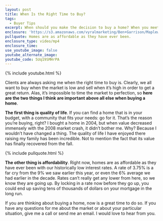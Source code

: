 ```yaml
---
layout: post
title: When Is the Right Time to Buy?
tags:
  - Buyer Tips
excerpt: When should you make the decision to buy a home? When you meet both of these criteria.
enclosure: 'https://s3.amazonaws.com/vyralmarketing/Ben+Garrison/MaplewoodSouth+Orange+Real+Estate+The+Right+Time+To+Buy.mp4'
pullquote: Homes are as affordable as they have ever been.
enclosure_type: video/mp4
enclosure_time:
use_youtube_image: false
youtube_alternate_image:
youtube_code: 5Uq19SMHrPA
---
```



{% include youtube.html %}

Clients are always asking me when the right time to buy is. Clearly, we all want to buy when the market is low and sell when it’s high in order to get a great return. Alas, it’s impossible to time the market to perfection, so **here are the two things I think are important above all else when buying a home**.

**The first thing is quality of life**. If you can find a home that is in your budget, with a community that fits your needs: go for it. That’s the reason you’re buying, right? I bought a home in 2004, but when value decreased immensely with the 2008 market crash, it didn’t bother me. Why? Because I wouldn’t have changed a thing. The quality of life I have enjoyed there raising my family has been incredible. Not to mention the fact that its value has finally recovered from the fall.

{% include pullquote.html %}

**The other thing is affordability**. Right now, homes are as affordable as they have ever been with our historically low interest rates. A rate of 3.75% is a far cry from the 9% we saw earlier this year, or even the 6% average we had earlier in the decade. Rates can’t really get any lower from here, so we know they are going up. By locking in a rate now before they go up, you could end up saving tens of thousands of dollars on your mortgage in the long run.

If you are thinking about buying a home, now is a great time to do so. If you have any questions for me about the market or about your particular situation, give me a call or send me an email. I would love to hear from you.